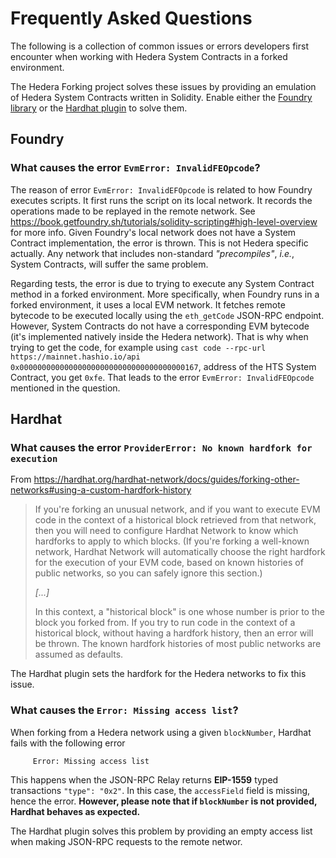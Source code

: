 # Frequently Asked Questions

The following is a collection of common issues or errors developers first encounter when working with Hedera System Contracts in a forked environment.

The Hedera Forking project solves these issues by providing an emulation of Hedera System Contracts written in Solidity.
Enable either the [Foundry library](README#foundry-library) or the [Hardhat plugin](README#hardhat-plugin) to solve them.

## Foundry

### What causes the error `EvmError: InvalidFEOpcode`?

The reason of error `EvmError: InvalidEFOpcode` is related to how Foundry executes scripts.
It first runs the script on its local network.
It records the operations made to be replayed in the remote network.
See <https://book.getfoundry.sh/tutorials/solidity-scripting#high-level-overview> for more info.
Given Foundry's local network does not have a System Contract implementation,
the error is thrown.
This is not Hedera specific actually.
Any network that includes non-standard _"precompiles"_, _i.e._, System Contracts, will suffer the same problem.

Regarding tests, the error is due to trying to execute any System Contract method in a forked environment.
More specifically, when Foundry runs in a forked environment, it uses a local EVM network.
It fetches remote bytecode to be executed locally using the `eth_getCode` JSON-RPC endpoint.
However, System Contracts do not have a corresponding EVM bytecode (it's implemented natively inside the Hedera network).
That is why when trying to get the code, for example using `cast code --rpc-url https://mainnet.hashio.io/api` `0x0000000000000000000000000000000000000167`,
address of the HTS System Contract, you get `0xfe`.
That leads to the error `EvmError: InvalidFEOpcode` mentioned in the question.

## Hardhat

### What causes the error `ProviderError: No known hardfork for execution`

From <https://hardhat.org/hardhat-network/docs/guides/forking-other-networks#using-a-custom-hardfork-history>

> If you're forking an unusual network, and if you want to execute EVM code in the context of a historical block retrieved from that network, then you will need to configure Hardhat Network to know which hardforks to apply to which blocks. (If you're forking a well-known network, Hardhat Network will automatically choose the right hardfork for the execution of your EVM code, based on known histories of public networks, so you can safely ignore this section.)
>
> _[...]_
>
> In this context, a "historical block" is one whose number is prior to the block you forked from. If you try to run code in the context of a historical block, without having a hardfork history, then an error will be thrown. The known hardfork histories of most public networks are assumed as defaults.

The Hardhat plugin sets the hardfork for the Hedera networks to fix this issue.

### What causes the `Error: Missing access list`?

When forking from a Hedera network using a given `blockNumber`, Hardhat fails with the following error

```txt
     Error: Missing access list
```

This happens when the JSON-RPC Relay returns **EIP-1559** typed transactions `"type": "0x2"`.
In this case, the `accessField` field is missing, hence the error.
**However, please note that if `blockNumber` is not provided, Hardhat behaves as expected.**

The Hardhat plugin solves this problem by providing an empty access list when making JSON-RPC requests to the remote networ.

